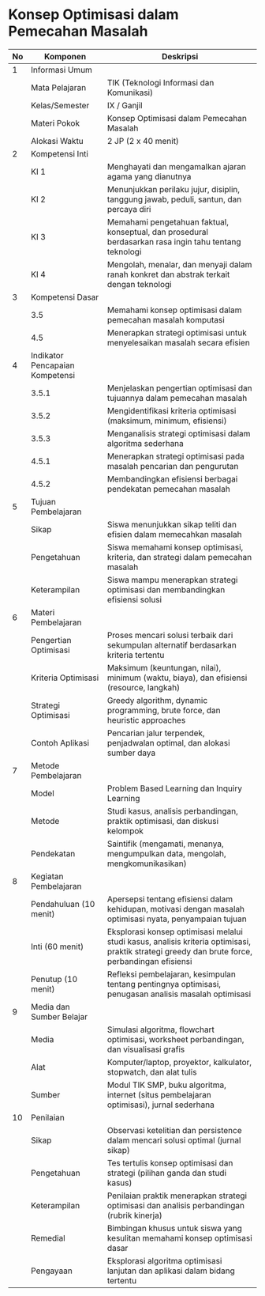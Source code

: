 # Konsep Optimisasi dalam Pemecahan Masalah

<table>
<thead><tr class="header"><th>No</th><th>Komponen</th><th>Deskripsi</th></tr></thead>
<tbody>
<tr class="header"><td>1</td><td>Informasi Umum</td><td></td></tr>
<tr><td></td><td>Mata Pelajaran</td><td>TIK (Teknologi Informasi dan Komunikasi)</td></tr>
<tr><td></td><td>Kelas/Semester</td><td>IX / Ganjil</td></tr>
<tr><td></td><td>Materi Pokok</td><td>Konsep Optimisasi dalam Pemecahan Masalah</td></tr>
<tr><td></td><td>Alokasi Waktu</td><td>2 JP (2 x 40 menit)</td></tr>
<tr class="header"><td>2</td><td>Kompetensi Inti</td><td></td></tr>
<tr><td></td><td>KI 1</td><td>Menghayati dan mengamalkan ajaran agama yang dianutnya</td></tr>
<tr><td></td><td>KI 2</td><td>Menunjukkan perilaku jujur, disiplin, tanggung jawab, peduli, santun, dan percaya diri</td></tr>
<tr><td></td><td>KI 3</td><td>Memahami pengetahuan faktual, konseptual, dan prosedural berdasarkan rasa ingin tahu tentang teknologi</td></tr>
<tr><td></td><td>KI 4</td><td>Mengolah, menalar, dan menyaji dalam ranah konkret dan abstrak terkait dengan teknologi</td></tr>
<tr class="header"><td>3</td><td>Kompetensi Dasar</td><td></td></tr>
<tr><td></td><td>3.5</td><td>Memahami konsep optimisasi dalam pemecahan masalah komputasi</td></tr>
<tr><td></td><td>4.5</td><td>Menerapkan strategi optimisasi untuk menyelesaikan masalah secara efisien</td></tr>
<tr class="header"><td>4</td><td>Indikator Pencapaian Kompetensi</td><td></td></tr>
<tr><td></td><td>3.5.1</td><td>Menjelaskan pengertian optimisasi dan tujuannya dalam pemecahan masalah</td></tr>
<tr><td></td><td>3.5.2</td><td>Mengidentifikasi kriteria optimisasi (maksimum, minimum, efisiensi)</td></tr>
<tr><td></td><td>3.5.3</td><td>Menganalisis strategi optimisasi dalam algoritma sederhana</td></tr>
<tr><td></td><td>4.5.1</td><td>Menerapkan strategi optimisasi pada masalah pencarian dan pengurutan</td></tr>
<tr><td></td><td>4.5.2</td><td>Membandingkan efisiensi berbagai pendekatan pemecahan masalah</td></tr>
<tr class="header"><td>5</td><td>Tujuan Pembelajaran</td><td></td></tr>
<tr><td></td><td>Sikap</td><td>Siswa menunjukkan sikap teliti dan efisien dalam memecahkan masalah</td></tr>
<tr><td></td><td>Pengetahuan</td><td>Siswa memahami konsep optimisasi, kriteria, dan strategi dalam pemecahan masalah</td></tr>
<tr><td></td><td>Keterampilan</td><td>Siswa mampu menerapkan strategi optimisasi dan membandingkan efisiensi solusi</td></tr>
<tr class="header"><td>6</td><td>Materi Pembelajaran</td><td></td></tr>
<tr><td></td><td>Pengertian Optimisasi</td><td>Proses mencari solusi terbaik dari sekumpulan alternatif berdasarkan kriteria tertentu</td></tr>
<tr><td></td><td>Kriteria Optimisasi</td><td>Maksimum (keuntungan, nilai), minimum (waktu, biaya), dan efisiensi (resource, langkah)</td></tr>
<tr><td></td><td>Strategi Optimisasi</td><td>Greedy algorithm, dynamic programming, brute force, dan heuristic approaches</td></tr>
<tr><td></td><td>Contoh Aplikasi</td><td>Pencarian jalur terpendek, penjadwalan optimal, dan alokasi sumber daya</td></tr>
<tr class="header"><td>7</td><td>Metode Pembelajaran</td><td></td></tr>
<tr><td></td><td>Model</td><td>Problem Based Learning dan Inquiry Learning</td></tr>
<tr><td></td><td>Metode</td><td>Studi kasus, analisis perbandingan, praktik optimisasi, dan diskusi kelompok</td></tr>
<tr><td></td><td>Pendekatan</td><td>Saintifik (mengamati, menanya, mengumpulkan data, mengolah, mengkomunikasikan)</td></tr>
<tr class="header"><td>8</td><td>Kegiatan Pembelajaran</td><td></td></tr>
<tr><td></td><td>Pendahuluan (10 menit)</td><td>Apersepsi tentang efisiensi dalam kehidupan, motivasi dengan masalah optimisasi nyata, penyampaian tujuan</td></tr>
<tr><td></td><td>Inti (60 menit)</td><td>Eksplorasi konsep optimisasi melalui studi kasus, analisis kriteria optimisasi, praktik strategi greedy dan brute force, perbandingan efisiensi</td></tr>
<tr><td></td><td>Penutup (10 menit)</td><td>Refleksi pembelajaran, kesimpulan tentang pentingnya optimisasi, penugasan analisis masalah optimisasi</td></tr>
<tr class="header"><td>9</td><td>Media dan Sumber Belajar</td><td></td></tr>
<tr><td></td><td>Media</td><td>Simulasi algoritma, flowchart optimisasi, worksheet perbandingan, dan visualisasi grafis</td></tr>
<tr><td></td><td>Alat</td><td>Komputer/laptop, proyektor, kalkulator, stopwatch, dan alat tulis</td></tr>
<tr><td></td><td>Sumber</td><td>Modul TIK SMP, buku algoritma, internet (situs pembelajaran optimisasi), jurnal sederhana</td></tr>
<tr class="header"><td>10</td><td>Penilaian</td><td></td></tr>
<tr><td></td><td>Sikap</td><td>Observasi ketelitian dan persistence dalam mencari solusi optimal (jurnal sikap)</td></tr>
<tr><td></td><td>Pengetahuan</td><td>Tes tertulis konsep optimisasi dan strategi (pilihan ganda dan studi kasus)</td></tr>
<tr><td></td><td>Keterampilan</td><td>Penilaian praktik menerapkan strategi optimisasi dan analisis perbandingan (rubrik kinerja)</td></tr>
<tr><td></td><td>Remedial</td><td>Bimbingan khusus untuk siswa yang kesulitan memahami konsep optimisasi dasar</td></tr>
<tr><td></td><td>Pengayaan</td><td>Eksplorasi algoritma optimisasi lanjutan dan aplikasi dalam bidang tertentu</td></tr>
</tbody>
</table>